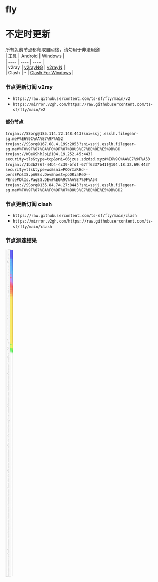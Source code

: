 # fly
# 不定时更新
所有免费节点都爬取自网络，请勿用于非法用途  
|  工具  | Android  | Windows  |  
|  ----  | ----   | ----  |  
| v2ray  | [v2rayNG](https://github.com/2dust/v2rayNG/releases) | [v2rayN](https://github.com/2dust/v2rayN/releases) |  
| Clash  | - | [Clash For Windows](https://github.com/2dust/clashN/releases) | 
  
### 节点更新订阅  v2ray
- `https://raw.githubusercontent.com/ts-sf/fly/main/v2`  
- `https://mirror.v2gh.com/https://raw.githubusercontent.com/ts-sf/fly/main/v2`  

#### 部分节点  
``` 
trojan://SSorg@185.114.72.148:443?sni=ssjj.esslh.filegear-sg.me#%E6%9C%AA%E7%9F%A52
trojan://SSorg@167.68.4.199:2053?sni=ssjj.esslh.filegear-sg.me#%F0%9F%87%BA%F0%9F%87%B8US%E7%BE%8E%E5%9B%BD
trojan://WOeXShhJpL@104.19.252.45:443?security=tls&type=tcp&sni=06jzus.zdzdzd.xyz#%E6%9C%AA%E7%9F%A53
trojan://1b3b276f-44b4-4c39-bfdf-67ff6337b41f@104.18.32.69:443?security=tls&type=ws&sni=POOrIaREd--persEPolIS.pAGEs.Dev&host=poORiaReD--PErsePOlIs.PagES.DEv#%E6%9C%AA%E7%9F%A54
trojan://SSorg@135.84.74.27:8443?sni=ssjj.esslh.filegear-sg.me#%F0%9F%87%BA%F0%9F%87%B8US%E7%BE%8E%E5%9B%BD2
```
### 节点更新订阅  clash
- `https://raw.githubusercontent.com/ts-sf/fly/main/clash`  
- `https://mirror.v2gh.com/https://raw.githubusercontent.com/ts-sf/fly/main/clash`  

### 节点测速结果
![image](traffic.png)
